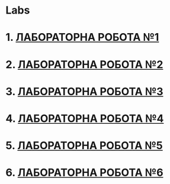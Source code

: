 # Labs
# 1. [ЛАБОРАТОРНА РОБОТА №1](https://github.com/SarnaKhmel/devopsLab/tree/master/Lab1)
# 2. [ЛАБОРАТОРНА РОБОТА №2](https://github.com/SarnaKhmel/devopsLab/tree/master/Lab2)
# 3. [ЛАБОРАТОРНА РОБОТА №3](https://github.com/SarnaKhmel/devopsLab/tree/master/Lab3)
# 4. [ЛАБОРАТОРНА РОБОТА №4](https://github.com/SarnaKhmel/devopsLab/tree/master/Lab4)
# 5. [ЛАБОРАТОРНА РОБОТА №5](https://github.com/SarnaKhmel/devopsLab/tree/master/Lab5)
# 6. [ЛАБОРАТОРНА РОБОТА №6](https://github.com/SarnaKhmel/devopsLab/tree/master/Lab6)





